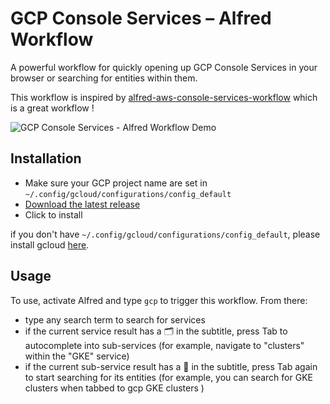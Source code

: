 # GCP Console Services – Alfred Workflow

A powerful workflow for quickly opening up GCP Console Services in your browser or searching for entities within them.

This workflow is inspired by [alfred-aws-console-services-workflow](https://github.com/rkoval/alfred-aws-console-services-workflow) which is a great workflow !

![GCP Console Services - Alfred Workflow Demo](alfred-gcp-console-services-workflow.gif)

## Installation

- Make sure your GCP project name are set in `~/.config/gcloud/configurations/config_default`
- [Download the latest release](https://github.com/ishii1648/alfred-gcp-console-services-workflow/releases/)
- Click to install

if you don't have `~/.config/gcloud/configurations/config_default`, please install gcloud [here](https://cloud.google.com/sdk/docs/initializing).

## Usage

To use, activate Alfred and type `gcp` to trigger this workflow. From there:

- type any search term to search for services
- if the current service result has a 🗂 in the subtitle, press Tab to autocomplete into sub-services (for example, navigate to "clusters" within the "GKE" service)
- if the current sub-service result has a 🔎 in the subtitle, press Tab again to start searching for its entities (for example, you can search for GKE clusters when tabbed to gcp GKE clusters )

